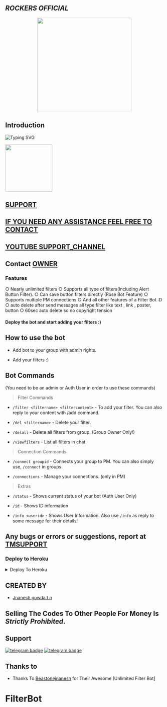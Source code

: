 <h2 align="centre"><i><b>ROCKERS OFFICIAL </i></b></h2>



<p align="center"><a href="https://t.me/ROCKERSBACKUP"><img src="https://te.legra.ph/file/9be2c3561a8943e063faa.jpg" width="300"></a></p>

## Introduction

![Typing SVG](https://readme-typing-svg.herokuapp.com/?lines=Welcome+To+Techno+Mindz!;A+FILTER+BOT+LIKE+BETTERFILTERBOT;Created+by+RAVINANDAN!;A+simple+and+a+powerful+Bot!;Don't+Forget+To+Subcribe;Techno+Mindz+in+YouTube;)
</p>
</h1>
<a href="https://youtube.com/@jnaneshtech1165">
  <img src="https://img.shields.io/badge/𝚂𝚄𝙱𝚂𝙲𝚁𝙸𝙱𝙴-red?logo=youtube" width="150">

## SUPPORT
## IF YOU NEED ANY ASSISTANCE FEEL FREE TO CONTACT
## YOUTUBE  [SUPPORT_CHANNEL](https://t.me/ROCKERSBACKUP)
## Contact [OWNER](https://t.me/Beastonejnanesh)
  
### Features
○ Nearly unlimited filters
○ Supports all type of filters(Including Alert Button Filter).
○ Can save button filters directly (Rose Bot Feature)
○ Supports multiple PM connections
○ And all other features of a Filter Bot :D
○ auto delete after send messages all type filter like text , link , poster, button 
○ 60sec auto delete so no copyright tension 

#### Deploy the bot and start adding your filters :)


## How to use the bot
* Add bot to your group with admin rights.

* Add your filters :)

## Bot Commands

(You need to be an admin or Auth User in order to use these commands)

> Filter Commands
* `/filter <filtername> <filtercontent>`  -  To add your filter. You can also reply to your content with /add command.

* `/del <filtername>`  -  Delete your filter.

* `/delall`  -  Delete all filters from group. (Group Owner Only!)

* `/viewfilters`  -  List all filters in chat.

> Connection Commands
* `/connect groupid`  -  Connects your group to PM. You can also simply use, `/connect` in groups.

* `/connections`  -  Manage your connections. (only in PM)

> Extras
* `/status`  -  Shows current status of your bot (Auth User Only)

* `/id`  -  Shows ID information

* `/info <userid>`  -  Shows User Information. Also use `/info` as reply to some message for their details!



## Any bugs or errors or suggestions, report at [TMSUPPORT](https://telegram.dog/ROCKERSBACKUP)


### Deploy to Heroku

<details><summary>Deploy To Heroku</summary>
<p>
<br>
<a href="https://heroku.com/deploy?template=https://github.com/Jnanesh12/FilterBot">
  <img src="https://www.herokucdn.com/deploy/button.svg" alt="Deploy">
</a>
</p>
</details>

  ## CREATED BY
 
* [Jnanesh gowda t n ](https://t.me/Beastonejnanesh)
## Selling The Codes To Other People For Money Is *Strictly Prohibited*.


## Support
[![telegram badge](https://img.shields.io/badge/Telegram-Group-30302f?style=flat&logo=telegram)](https://telegram.dog/ROCKERSBACKUP)
[![telegram badge](https://img.shields.io/badge/Telegram-Channel-30302f?style=flat&logo=telegram)](https://telegram.dog/ROCKERSBACKUP)




## Thanks to 

 - Thanks To [Beastonejnanesh](https://github.com/Jnanesh12) for Their Awesome [Unlimited Filter Bot]
# FilterBot
